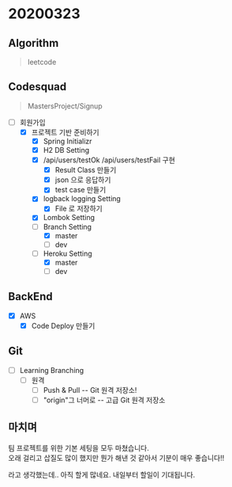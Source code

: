 # 20200323

## Algorithm

> leetcode  

## Codesquad

> MastersProject/Signup

- [ ] 회원가입
  - [x] 프로젝트 기반 준비하기
    - [x] Spring Initializr
    - [x] H2 DB Setting
    - [x] /api/users/testOk
    /api/users/testFail 구현
      - [x] Result Class 만들기
      - [x] json 으로 응답하기
      - [x] test case 만들기
    - [x] logback logging Setting
      - [x] File 로 저장하기
    - [x] Lombok Setting
    - [ ] Branch Setting
      - [x] master
      - [ ] dev
    - [ ] Heroku Setting
      - [x] master
      - [ ] dev

## BackEnd

- [x] AWS
  - [x] Code Deploy 만들기

## Git

- [ ] Learning Branching
  - [ ] 원격
    - [ ] Push & Pull -- Git 원격 저장소!
    - [ ] "origin"그 너머로 -- 고급 Git 원격 저장소

## 마치며

팀 프로젝트를 위한 기본 세팅을 모두 마쳤습니다.  
오래 걸리고 삽질도 많이 했지만 뭔가 해낸 것 같아서 기분이 매우 좋습니다!!

라고 생각했는데.. 아직 할게 많네요. 내일부터 할일이 기대됩니다.
